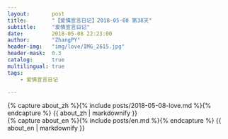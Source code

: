 ```yaml
---
layout:       post
title:        "【爱情宣言日记】2018-05-08 第38天"
subtitle:     "爱情宣言日记"
date:         2018-05-08 22:23:00
author:       "ZhangPY"
header-img:   "img/love/IMG_2615.jpg"
header-mask:  0.3
catalog:      true
multilingual: true
tags:
    - 爱情宣言日记

---
```


<!-- Chinese Version -->
<div class="zh post-container">
    {% capture about_zh %}{% include posts/2018-05-08-love.md %}{% endcapture %}
    {{ about_zh | markdownify }}
</div>

<!-- English Version -->
<div class="en post-container">
    {% capture about_en %}{% include posts/en.md %}{% endcapture %}
    {{ about_en | markdownify }}
</div>